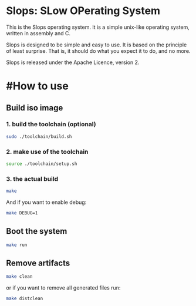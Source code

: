 # Slops: SLow OPerating System

This is the Slops operating system. It is a simple unix-like operating system, written in assembly and C.

Slops is designed to be simple and easy to use. It is based on the principle of least surprise. That is, it should do what you expect it to do, and no more.

Slops is released under the Apache Licence, version 2.

# #How to use

## Build iso image

### 1. build the toolchain (optional)

```bash
sudo ./toolchain/build.sh
```

### 2. make use of the toolchain

```bash
source ./toolchain/setup.sh
```

### 3. the actual build

```bash
make
```
And if you want to enable debug:
```bash
make DEBUG=1
```

## Boot the system

```bash
make run
```

## Remove artifacts

```bash
make clean
```

or if you want to remove all generated files run:

```bash
make distclean
```
